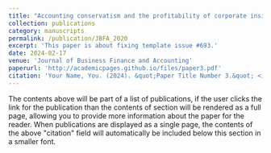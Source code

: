 ```yaml
---
title: "Accounting conservatism and the profitability of corporate insiders"
collection: publications
category: manuscripts
permalink: /publication/JBFA_2020
excerpt: 'This paper is about fixing template issue #693.'
date: 2024-02-17
venue: 'Journal of Business Finance and Accounting'
paperurl: 'http://academicpages.github.io/files/paper3.pdf'
citation: 'Your Name, You. (2024). &quot;Paper Title Number 3.&quot; <i>GitHub Journal of Bugs</i>. 1(3).'
---
```


The contents above will be part of a list of publications, if the user clicks the link for the publication than the contents of section will be rendered as a full page, allowing you to provide more information about the paper for the reader. When publications are displayed as a single page, the contents of the above "citation" field will automatically be included below this section in a smaller font.
